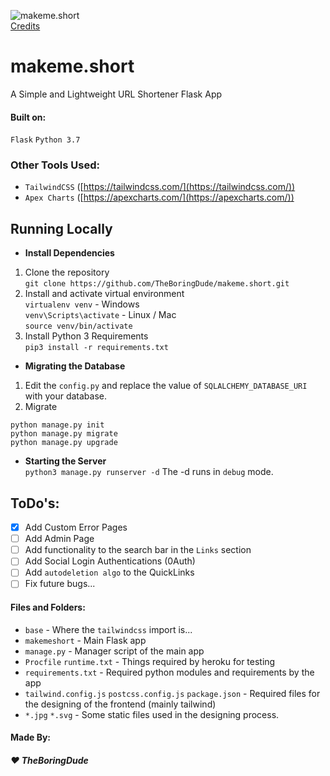 ![makeme.short](https://img.icons8.com/officel/48/000000/short-position.png) <br>[Credits](https://icons8.com/icon/NC8Fh1I7Z_Ax/short-position)<br>

# makeme.short

A Simple and Lightweight URL Shortener Flask App

#### Built on:

`Flask`
`Python 3.7`

### Other Tools Used:

- `TailwindCSS` ([https://tailwindcss.com/](https://tailwindcss.com/))
- `Apex Charts` ([https://apexcharts.com/](https://apexcharts.com/))

## Running Locally

- **Install Dependencies**

1. Clone the repository <br>
   `git clone https://github.com/TheBoringDude/makeme.short.git`
2. Install and activate virtual environment <br>
   `virtualenv venv` - Windows <br>
   `venv\Scripts\activate` - Linux / Mac<br>
   `source venv/bin/activate`
3. Install Python 3 Requirements <br>
   `pip3 install -r requirements.txt`

- **Migrating the Database**

1. Edit the `config.py` and replace the value of `SQLALCHEMY_DATABASE_URI` with your database.
2. Migrate

```shell
python manage.py init
python manage.py migrate
python manage.py upgrade
```

- **Starting the Server** <br>
  `python3 manage.py runserver -d` The -d runs in `debug` mode.

## ToDo's:

- [x] Add Custom Error Pages
- [ ] Add Admin Page
- [ ] Add functionality to the search bar in the `Links` section
- [ ] Add Social Login Authentications (0Auth)
- [ ] Add `autodeletion algo` to the QuickLinks
- [ ] Fix future bugs...

#### Files and Folders:

- `base` - Where the `tailwindcss` import is...
- `makemeshort` - Main Flask app
- `manage.py` - Manager script of the main app
- `Procfile` `runtime.txt` - Things required by heroku for testing
- `requirements.txt` - Required python modules and requirements by the app
- `tailwind.config.js` `postcss.config.js` `package.json` - Required files for the designing of the frontend (mainly tailwind)
- `*.jpg` `*.svg` - Some static files used in the designing process.

#### Made By:

##### :heart: TheBoringDude
